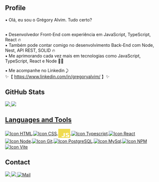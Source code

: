 ## Profile

<div>
  ▪ Olá, eu sou o Grégory Alvim. Tudo certo? <br /><br />
  
  ▪ Desenvolvedor Front-End com experiência em JavaScript, TypeScript, React 🔥 <br />
  ▪ Também pode contar comigo no desenvolvimento Back-End com Node, Nest, API REST, SOLID 🔥 <br />
  ▪ Me aprimorando cada vez mais em tecnologias como JavaScript, TypeScript, React e Node 💛🚀 <br />

  ▪ Me acompanhe no Linkedin ⤸ <br />
  ✨【 https://www.linkedin.com/in/gregoryalvim/ 】✨
</div>

## GitHub Stats
<!--   &include_all_commits=true&count_private=true -->
<div>
  <a href="https://github.com/gregoryAlvim">
  <img height="160em" src="https://github-readme-stats.vercel.app/api?username=gregoryAlvim&show_icons=true&theme=react"/>
  
  <img height="160em" src="https://github-readme-stats.vercel.app/api/top-langs/?username=gregoryAlvim&layout=compact&langs_count=7&theme=react"/>
</div>

## Languages and Tools
 
<div style="display: inline_block">
  <a href="https://developer.mozilla.org/pt-BR/docs/Web/HTML" target="_blank" rel="noreferrer">
    <img align="center" alt="Icon HTML" height="30" width="40" src="https://github.com/get-icon/geticon/raw/master/icons/html-5.svg""/>
  </a>
  
  <a href="https://developer.mozilla.org/pt-BR/docs/Web/CSS" target="_blank" rel="noreferrer">
    <img align="center" alt="Icon CSS" height="30" width="40" src="https://github.com/get-icon/geticon/raw/master/icons/css-3.svg"/>
  </a>
  
  <a href="https://developer.mozilla.org/pt-BR/docs/Web/JavaScript" target="_blank" rel="noreferrer">
    <img align="center" alt="Icon Javascript" height="30" width="40" src="https://raw.githubusercontent.com/devicons/devicon/master/icons/javascript/javascript-plain.svg"/>
  </a>

  <a href="https://www.typescriptlang.org/" target="_blank" rel="noreferrer">
    <img align="center" alt="Icon Typescript" height="30" width="40" src="https://github.com/get-icon/geticon/raw/master/icons/typescript-icon.svg"/>
  </a>
  
  <a href="https://pt-br.reactjs.org/" target="_blank" rel="noreferrer">
    <img align="center" alt="Icon React" height="30" width="40" src="https://github.com/get-icon/geticon/raw/master/icons/react.svg"/>
  </a>
  
  <a href="https://nodejs.org/en/" target="_blank" rel="noreferrer">
    <img align="center" alt="Icon Node" height="30" width="40" src="https://github.com/get-icon/geticon/raw/master/icons/nodejs-icon.svg"/>
  </a>

  <a href="https://git-scm.com/" target="_blank" rel="noreferrer">
    <img align="center" alt="Icon Git" height="30" width="40" src="https://github.com/get-icon/geticon/raw/master/icons/git-icon.svg"/> 
  </a>
  
  <a href="https://www.postgresql.org" target="_blank" rel="noreferrer"> 
    <img align="center" alt="Icon PostgreSQL" height="30" width="40" src="https://github.com/get-icon/geticon/raw/master/icons/postgresql.svg"/> 
  </a> 

  <a href="https://dev.mysql.com/" target="_blank" rel="noreferrer"> 
    <img align="center" alt="Icon MySql" height="30" width="40" src="https://github.com/get-icon/geticon/raw/master/icons/mysql.svg"/> 
  </a> 

  <a href="https://www.npmjs.com" target="_blank" rel="noreferrer"> 
    <img align="center" alt="Icon NPM" height="30" width="40" src="https://github.com/get-icon/geticon/raw/master/icons/npm.svg"/> 
  </a> 

  <a href="https://vitejs.dev/" target="_blank" rel="noreferrer"> 
    <img align="center" alt="Icon Vite" height="30" width="40" src="https://github.com/get-icon/geticon/raw/master/icons/vite.svg"/> 
  </a> 
</div>
  
## Contact
  
<div> 
  <a href="https://www.linkedin.com/in/grégory-alvim/" target="_blank">
    <img src="https://img.shields.io/badge/-LinkedIn-%230077B5?style=for-the-badge&logo=linkedin&logoColor=white" target="_blank">
  </a>

  <a href="https://instagram.com/gregori_alvim" target="_blank">
    <img src="https://img.shields.io/badge/-Instagram-%23E4405F?style=for-the-badge&logo=instagram&logoColor=white" target="_blank">
  </a>

  <a href = "mailto:gregori.alvim@gmail.com">
    <img alt="Mail" src="https://img.shields.io/badge/Gmail-D14836?style=for-the-badge&logo=gmail&logoColor=white">
  </a>
</div>

<!-- 
  <img height="150vh" align="right" alt="Greg-yoda" src="https://media.giphy.com/media/ZVik7pBtu9dNS/giphy.gif">
-->
  
<!--   
  <img align="center" alt="Greg-Ts" height="30" width="40" src="https://raw.githubusercontent.com/devicons/devicon/master/icons/typescript/typescript-plain.svg">
  <img align="center" alt="Greg-Python" height="30" width="40" src="https://raw.githubusercontent.com/devicons/devicon/master/icons/python/python-original.svg">
  <img align="center" alt="Greg-Csharp" height="30" width="40" src="https://raw.githubusercontent.com/devicons/devicon/master/icons/csharp/csharp-original.svg">
-->

<!--   
  Configs
  https://github.com/anuraghazra/github-readme-stats
-->
  
